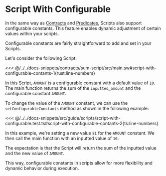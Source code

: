# Script With Configurable

In the same way as [Contracts](../contracts/configurable-constants.md) and [Predicates](../predicates/predicates-with-configurable-constants.md), Scripts also support configurable constants. This feature enables dynamic adjustment of certain values within your scripts.

Configurable constants are fairly straightforward to add and set in your Scripts.

Let's consider the following Script:

<<< @/../../docs-snippets/contracts/sum-script/src/main.sw#script-with-configurable-contants-1{rust:line-numbers}

In this Script, `AMOUNT` is a configurable constant with a default value of `10`. The main function returns the sum of the `inputted_amount` and the configurable constant `AMOUNT`.

To change the value of the `AMOUNT` constant, we can use the `setConfigurableConstants` method as shown in the following example:

<<< @/../../docs-snippets/src/guide/scripts/script-with-configurable.test.ts#script-with-configurable-contants-2{ts:line-numbers}

In this example, we're setting a new value `81` for the `AMOUNT` constant. We then call the main function with an inputted value of `10`.

The expectation is that the Script will return the sum of the inputted value and the new value of `AMOUNT`.

This way, configurable constants in scripts allow for more flexibility and dynamic behavior during execution.
